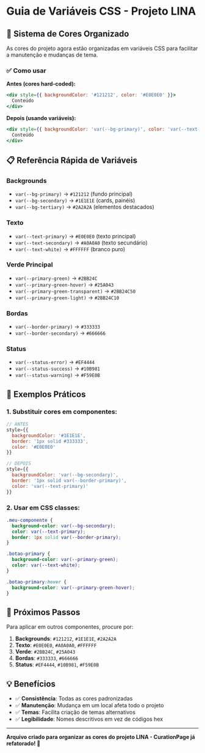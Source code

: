 # Guia de Variáveis CSS - Projeto LINA

## 🎨 Sistema de Cores Organizado

As cores do projeto agora estão organizadas em variáveis CSS para facilitar a manutenção e mudanças de tema.

### ✅ Como usar

**Antes (cores hard-coded):**
```jsx
<div style={{ backgroundColor: '#121212', color: '#E0E0E0' }}>
  Conteúdo
</div>
```

**Depois (usando variáveis):**
```jsx
<div style={{ backgroundColor: 'var(--bg-primary)', color: 'var(--text-primary)' }}>
  Conteúdo
</div>
```

## 📋 Referência Rápida de Variáveis

### Backgrounds
- `var(--bg-primary)` → `#121212` (fundo principal)
- `var(--bg-secondary)` → `#1E1E1E` (cards, painéis)
- `var(--bg-tertiary)` → `#2A2A2A` (elementos destacados)

### Texto
- `var(--text-primary)` → `#E0E0E0` (texto principal)
- `var(--text-secondary)` → `#A0A0A0` (texto secundário)
- `var(--text-white)` → `#FFFFFF` (branco puro)

### Verde Principal
- `var(--primary-green)` → `#2BB24C`
- `var(--primary-green-hover)` → `#25A043`
- `var(--primary-green-transparent)` → `#2BB24C50`
- `var(--primary-green-light)` → `#2BB24C10`

### Bordas
- `var(--border-primary)` → `#333333`
- `var(--border-secondary)` → `#666666`

### Status
- `var(--status-error)` → `#EF4444`
- `var(--status-success)` → `#10B981`
- `var(--status-warning)` → `#F59E0B`

## 🔧 Exemplos Práticos

### 1. Substituir cores em componentes:

```jsx
// ANTES
style={{ 
  backgroundColor: '#1E1E1E',
  border: '1px solid #333333',
  color: '#E0E0E0'
}}

// DEPOIS
style={{ 
  backgroundColor: 'var(--bg-secondary)',
  border: '1px solid var(--border-primary)',
  color: 'var(--text-primary)'
}}
```

### 2. Usar em CSS classes:

```css
.meu-componente {
  background-color: var(--bg-secondary);
  color: var(--text-primary);
  border: 1px solid var(--border-primary);
}

.botao-primary {
  background-color: var(--primary-green);
  color: var(--text-white);
}

.botao-primary:hover {
  background-color: var(--primary-green-hover);
}
```

## 🎯 Próximos Passos

Para aplicar em outros componentes, procure por:

1. **Backgrounds**: `#121212`, `#1E1E1E`, `#2A2A2A`
2. **Texto**: `#E0E0E0`, `#A0A0A0`, `#FFFFFF`
3. **Verde**: `#2BB24C`, `#25A043`
4. **Bordas**: `#333333`, `#666666`
5. **Status**: `#EF4444`, `#10B981`, `#F59E0B`

## 💡 Benefícios

- ✅ **Consistência**: Todas as cores padronizadas
- ✅ **Manutenção**: Mudança em um local afeta todo o projeto
- ✅ **Temas**: Facilita criação de temas alternativos
- ✅ **Legibilidade**: Nomes descritivos em vez de códigos hex

---
**Arquivo criado para organizar as cores do projeto LINA - CurationPage já refatorado! 🎨**
